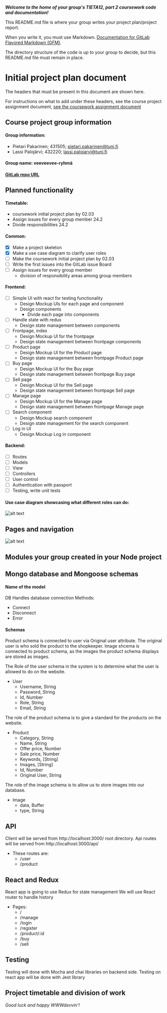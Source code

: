 ***Welcome to the home of your group's TIETA12, part 2 coursework code and documentation!***

This README.md file is where your group writes your project plan/project report.

When you write it, you must use Markdown. [Documentation for GitLab Flavored Markdown (GFM)](https://docs.gitlab.com/ee/user/markdown.html).

The directory structure of the code is up to your group to decide, but this README.md file must remain in place.

# Initial project plan document
The headers that must be present in this document are shown here. 

For instructions on what to add under these headers, see the course project assignment document, [see the coursework assignment document](https://docs.google.com/document/d/1ctG6mURrs1WlqwwPnMOFE_mSIEhZVCjp2XGefAZMdxQ/edit#heading=h.vsanic5plbto)

## Course project group information   
#### Group information: 
- Pietari Pakarinen; 431505; pietari.pakarinen@tuni.fi
- Lassi Palojärvi; 432220; lassi.palojarvi@tuni.fi
#### Group name: veeveevee-ryhmä
#### [GitLab repo URL](https://course-gitlab.tuni.fi/tieta12-2019-2020/veeveevee-ryhma)

## Planned functionality    

#### Timetable:
- coursework initial project plan by 02.03
- Assign issues for every group member 24.2
- Divide responsibilities 24.2

#### Common:
- [x] Make a project skeleton
- [x] Make a use case diagram to clarify user roles
- [ ] Make the coursework initial project plan by 02.03
- [ ] Write the first issues into the GitLab issue Board
- [ ] Assign issues for every group member
    - division of responsibility areas among group members

#### Frontend:
- [ ] Simple UI with react for testing functionality
    - Design Mockup UIs for each page and component
    - Design components
        - Divide each page into components
- [ ] Handle state with redux
    - Design state management between components
- [ ] Frontpage, index
    - Design Mockup UI for the frontpage
    - Design state management between frontpage components
- [ ] Product page
    - Design Mockup UI for the Product page
    - Design state management between frontpage Product page
- [ ] Buy page
    - Design Mockup UI for the Buy page
    - Design state management between frontpage Buy page
- [ ] Sell page
    - Design Mockup UI for the Sell page
    - Design state management between frontpage Sell page
- [ ] Manage page
    - Design Mockup UI for the Manage page
    - Design state management between frontpage Manage page
- [ ] Search component
    - Design Mockup search component
    - Design state management for the search component
- [ ] Log in UI
    - Design Mockup Log in component

#### Backend:
- [ ] Routes
- [ ] Models
- [ ] View
- [ ] Controllers
- [ ] User control
- [ ] Authentication with passport
- [ ] Testing, write unit tests

#### Use case diagram showcasing what different roles can do:

![alt text](media/WWWUseCase.jpg "Use case diagram showcasing what different roles can do")

## Pages and navigation    
![alt text](media/pages&navigation.png "Navigation")
## Modules your group created in your Node project    
## Mongo database and Mongoose schemas    

#### Name of the model
DB 
Handles database connection
Methods:
- Connect
- Disconnect
- Error

#### Schemas

Product schema is connected to user via Original user attribute. The original user is who sold the product to the shopkeeper.
Image shcema is connected to product schema, as the images the product schema displays are stored as images.

The Role of the user schema in the system is to determine what the user is allowed to do on the website.
- User
    - Username, String
    - Password, String
    - Id, Number
    - Role, String
    - Email, String

The role of the product schema is to give a standard for the products on the website.
- Product
    - Category, String
    - Name, String
    - Offer price, Number
    - Sale price, Number
    - Keywords, [String]
    - Images, [String]
    - Id, Number
    - Original User, String

The role of the image schema is to allow us to store images into our database.
- Image
    - data, Buffer
    - type, String

## API
Client will be served from http://localhost:3000/ root directory.
Api routes will be served from http://localhost:3000/api/ 

- These routes are:
    - /user
    - /product

## React and Redux
React app is going to use Redux for state management
We will use React router to handle history

- Pages:
    - /
    - /manage
    - /login
    - /register
    - /product/:id
    - /buy
    - /sell

## Testing

Testing will done with Mocha and chai libraries on backend side.
Testing on react app will be done with Jest library

## Project timetable and division of work    


*Good luck and happy WWWdevvin’!*
